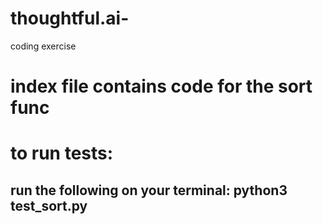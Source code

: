 # thoughtful.ai-
coding exercise 

# index file contains code for the sort func
# to run tests:
## run the following on your terminal: python3 test_sort.py  
